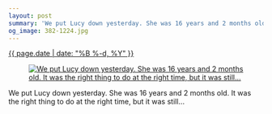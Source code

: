 ```yaml
---
layout: post
summary: 'We put Lucy down yesterday. She was 16 years and 2 months old. It was the right thing to do at the right time, but it was still...'
og_image: 382-1224.jpg
---
```


<div class="post">
 <time>
  <a href="/382">
   {{ page.date | date: "%B %-d, %Y" }}
  </a>
 </time>
 <a href="/382">
  <figure data-taken="12/10/2014">
   <img alt="We put Lucy down yesterday. She was 16 years and 2 months old. It was the right thing to do at the right time, but it was still..." sizes="(min-width: 700px) 50vw, calc(100vw - 2rem)" src="{{ site.assets_url }}/382-612.jpg" srcset="{{ site.assets_url }}/382-1224.jpg 1224w, {{ site.assets_url }}/382-918.jpg 918w, {{ site.assets_url }}/382-612.jpg 612w, {{ site.assets_url }}/382-306.jpg 306w"/>
  </figure>
 </a>
 <span>
  We put Lucy down yesterday. She was 16 years and 2 months old. It was the right thing to do at the right time, but it was still...
 </span>
</div>
